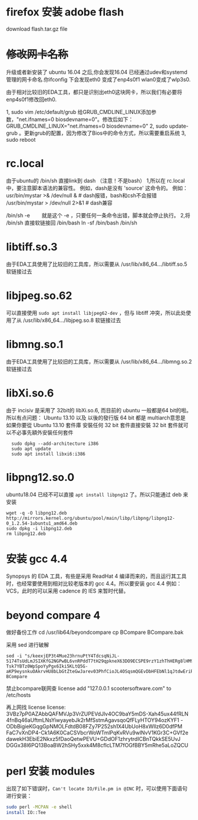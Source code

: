 # firefox 安装 adobe flash
download flash.tar.gz file


# ~~修改网卡名称~~
升级或者新安装了 ubuntu 16.04 之后,你会发现16.04 已经通过udev和systemd 管理的网卡命名.你ifconfig 下会发现eth0 变成了enp4s0f1 wlan0变成了wlp3s0.

由于相对比较旧的EDA工具，都只是识别出eth0这块网卡，所以我们有必要将enp4s0f1修改回eth0.

1, sudo vim /etc/default/grub
   给GRUB_CMDLINE_LINUX添加参数，"net.ifnames=0 biosdevname=0"。修改后如下：
    GRUB_CMDLINE_LINUX="net.ifnames=0 biosdevname=0"
2, sudo update-grub 。更新grub的配置，因为修改了Bios中的命令方式，所以需要重启系统
3, sudo reboot

# rc.local
由于ubuntu的 /bin/sh 直接link到 dash （注意！不是bash）
1,所以在 rc.local中，要注意脚本语法的兼容性。
例如，dash是没有 'source' 这命令的。
例如：usr/bin/mystar >& /dev/null &         # dash报错，bash和csh不会报错
/usr/bin/mystar > /dev/null 2>&1     # dash兼容

/bin/sh -e
　　就是这个 -e ，只要任何一条命令出错，脚本就会停止执行。
2,将 /bin/sh 直接软链接回 /bin/bash
  ln -sf /bin/bash /bin/sh

# libtiff.so.3
  由于EDA工具使用了比较旧的工具库，所以需要从 /usr/lib/x86_64.../libtiff.so.5 软链接过去

# libjpeg.so.62
  可以直接使用 `sudo apt install libjpeg62-dev` ，但与 libtiff 冲突，所以此处使用了从 /usr/lib/x86_64.../libjpeg.so.8 软链接过去

# libmng.so.1
  由于EDA工具使用了比较旧的工具库，所以需要从 /usr/lib/x86_64.../libmng.so.2 软链接过去

# libXi.so.6
  由于 incisiv 是采用了 32bit的 libXi.so.6, 而目前的 ubuntu 一般都是64 bit的啦。所以有点问题：
  Ubuntu 13.10 以及 以後的發行版 64 bit 都是 multiarch意思是 如果你要從 Ubuntu 13.10 套件庫 安裝任何 32 bit 套件直接安裝 32 bit 套件就可以不必事先額外安裝任何套件

```
  sudo dpkg --add-architecture i386
  sudo apt update
  sudo apt install libxi6:i386
```

# libpng12.so.0
ubuntu18.04 已经不可以直接 `apt install libpng12` 了。所以只能通过 deb 来安装
```
wget -q -O libpng12.deb http://mirrors.kernel.org/ubuntu/pool/main/libp/libpng/libpng12-0_1.2.54-1ubuntu1_amd64.deb
sudo dpkg -i libpng12.deb
rm libpng12.deb
```

# 安装 gcc 4.4
  Synopsys 的 EDA 工具，有些是采用 ReadHat 4 编译而来的，而且运行其工具时，也经常要使用到相对比较老版本的 gcc 4.4。所以要安装 gcc 4.4
  例如：VCS，此时的可以采用 cadence 的 IES 来暂时代替。

# beyond compare 4
  做好备份工作
cd /usr/lib64/beyondcompare
cp BCompare BCompare.bak

  采用 sed 进行破解
```
sed -i "s/keexjEP3t4Mue23hrnuPtY4TdcsqNiJL-5174TsUdLmJSIXKfG2NGPwBL6vnRPddT7tH29qpkneX63DO9ECSPE9rzY1zhThHERg8lHM9IBFT+rVuiY823aQJuqzxCKIE1bcDqM4wgW01FH6oCBP1G4ub01xmb4BGSUG6ZrjxWHJyNLyIlGvOhoY2HAYzEtzYGwxFZn2JZ66o4RONkXjX0DF9EzsdUef3UAS+JQ+fCYReLawdjEe6tXCv88GKaaPKWxCeaUL9PejICQgRQOLGOZtZQkLgAelrOtehxz5ANOOqCaJgy2mJLQVLM5SJ9Dli909c5ybvEhVmIC0dc9dWH+/N9KmiLVlKMU7RJqnE+WXEEPI1SgglmfmLc1yVH7dqBb9ehOoKG9UE+HAE1YvH1XX2XVGeEqYUY-Tsk7YBTz0WpSpoYyPgx6Iki5KLtQ5G-aKP9eysnkuOAkrvHU8bLbGtZteGwJarev03PhfCioJL4OSqsmQGEvDbHFEbNl1qJtdwEriR+VNZts9vNNLk7UGfeNwIiqpxjk4Mn09nmSd8FhM4ifvcaIbNCRoMPGl6KU12iseSe+w+1kFsLhX+OhQM8WXcWV10cGqBzQE9OqOLUcg9n0krrR3KrohstS9smTwEx9olyLYppvC0p5i7dAx2deWvM1ZxKNs0BvcXGukR+/g" BCompare
```
  禁止bcompare联网查 license
add "127.0.0.1 scootersoftware.com" to /etc/hosts

  再上网找 license
license:
3VBz7pP0AZAbbQAFMVJp3VrZUPEVdJlv4OC9baY5mDS-Xah45ux44fRLN
4fnBq46aUftmLNsYiwyayebJk2rMfSstmAgavsqoQfFLyHTOY94ozKYF1
-ODbBigieKGqgGpNMOLFdtdB08FZy7P252sh1X4UbUoH8xWIlz6D0dfPM
FaC7vXnDP4-Ck1A6K0CaCSVbcrWoWTmlPqKvRVu9wlNvV1KGr3C+GVf2e
dawekH3EbiE2Nkxz5fDaoQetwPEVU+GDdOF1zhrytrdICBnTQkkSE5UvJ
DGGx38l6PQ13BoaBW2hSHy5xxk4M8cfIcLTM7fOGfBBY5mRhe5aLoZQCU

# perl 安装 modules
出现了如下错误时，`Can't locate IO/File.pm in @INC`
时，可以使用下面语句进行安装：
```bash
sudo perl -MCPAN -e shell
install IO::Tee
```

